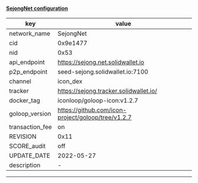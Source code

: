 #### [SejongNet configuration](https://networkinfo.solidwallet.io/node_info/SejongNet/default_configure.yml)
|key|value|
|---|---|
|network_name|SejongNet|
|cid|0x9e1477|
|nid|0x53|
|api_endpoint|https://sejong.net.solidwallet.io|
|p2p_endpoint|seed-sejong.solidwallet.io:7100|
|channel|icon_dex|
|tracker|https://sejong.tracker.solidwallet.io/|
|docker_tag|iconloop/goloop-icon:v1.2.7|
|goloop_version|https://github.com/icon-project/goloop/tree/v1.2.7|
|transaction_fee|on|
|REVISION|0x11|
|SCORE_audit|off|
|UPDATE_DATE|2022-05-27|
|description|-|
---

